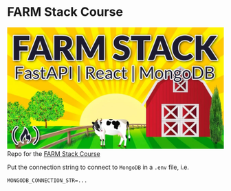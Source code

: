 # FARM Stack Course

![banner](./assets/banner.jpg)
Repo for the [FARM Stack Course](https://www.youtube.com/watch?v=OzUzrs8uJl8)

Put the connection string to connect to `MongoDB` in a `.env` file, i.e.

```
MONGODB_CONNECTION_STR=...
```
